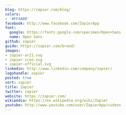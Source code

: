 ```yaml
---
blog: https://zapier.com/blog/
colors:
- '#FF4A00'
facebook: http://www.facebook.com/ZapierApp
font:
  google: https://fonts.google.com/specimen/Open+Sans
  name: Open Sans
github: zapier
guide: https://zapier.com/brand/
images:
- zapier-ar21.svg
- zapier-icon.svg
- zapier-official.svg
linkedin: http://www.linkedin.com/company/zapier/
logohandle: zapier
posted: true
sort: zapier
title: Zapier
twitter: zapier
website: https://zapier.com/
wikipedia: https://en.wikipedia.org/wiki/Zapier
youtube: http://www.youtube.com/user/ZapierApp/videos
---
```

